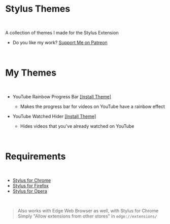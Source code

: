 # Stylus Themes

<br>

A collection of themes I made for the Stylus Extension  
  
- Do you like my work? [Support Me on Patreon](https://www.patreon.com/miahfuta)

<br>

# My Themes

<br>

- YouTube Rainbow Progress Bar [[Install Theme]](https://raw.githubusercontent.com/MiahFuta/StylusThemes/main/YouTubeRainbowProgressBar/youtube-rainbow-progress-bar.user.css)
  - Makes the progress bar for videos on YouTube have a rainbow effect

- YouTube Watched Hider [[Install Theme]](https://raw.githubusercontent.com/MiahFuta/StylusThemes/main/YouTubeWatchedHider/youtube-watched-hider.user.css)
  - Hides videos that you've already watched on YouTube  

<br>

# Requirements

<br>

- [Stylus for Chrome](https://chrome.google.com/webstore/detail/stylus/clngdbkpkpeebahjckkjfobafhncgmne)  
- [Stylus for Firefox](https://addons.mozilla.org/en-US/firefox/addon/styl-us/)  
- [Stylus for Opera](https://addons.opera.com/en/extensions/details/stylus/)  

<br>

> Also works with Edge Web Browser as well, with Stylus for Chrome  
> Simply "Allow extensions from other stores" in `edge://extensions/`
